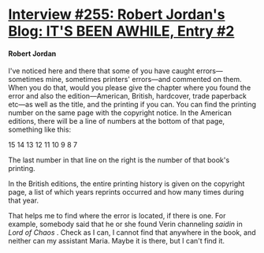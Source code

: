 # [Interview #255: Robert Jordan's Blog: IT'S BEEN AWHILE, Entry #2](https://www.theoryland.com/intvmain.php?i=255#2)

#### Robert Jordan

I've noticed here and there that some of you have caught errors—sometimes mine, sometimes printers' errors—and commented on them. When you do that, would you please give the chapter where you found the error and also the edition—American, British, hardcover, trade paperback etc—as well as the title, and the printing if you can. You can find the printing number on the same page with the copyright notice. In the American editions, there will be a line of numbers at the bottom of that page, something like this:

15 14 13 12 11 10 9 8 7

The last number in that line on the right is the number of that book's printing.

In the British editions, the entire printing history is given on the copyright page, a list of which years reprints occurred and how many times during that year.

That helps me to find where the error is located, if there is one. For example, somebody said that he or she found Verin channeling
*saidin*
in
*Lord of Chaos*
. Check as I can, I cannot find that anywhere in the book, and neither can my assistant Maria. Maybe it is there, but I can't find it.

